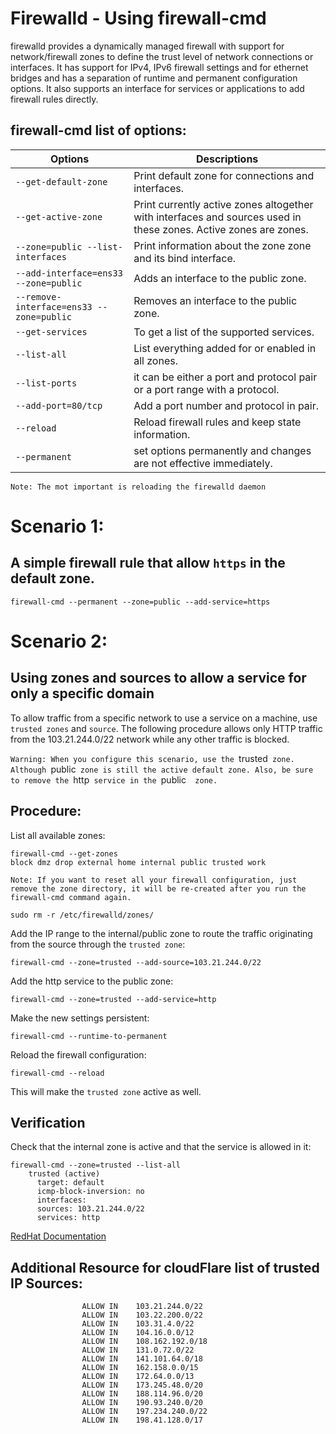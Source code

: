 # Firewalld - Using firewall-cmd
firewalld provides a dynamically managed firewall with support for network/firewall zones to define the trust level of network connections or interfaces. It has support for IPv4, IPv6 firewall settings and for ethernet bridges and has a separation of runtime and permanent configuration options. It also supports an interface for services or applications to add firewall rules directly.

## firewall-cmd list of options:
| Options | Descriptions|
---| ---|
| `--get-default-zone` | Print default zone for connections and interfaces. |
| `--get-active-zone` |  Print currently active zones altogether with interfaces and sources used in these zones. Active zones are zones. |
| `--zone=public --list-interfaces` | Print information about the zone zone and its bind interface. |
| `--add-interface=ens33 --zone=public` | Adds an interface to the public zone. |
| `--remove-interface=ens33 --zone=public` |  Removes an interface to the public zone. |
| `--get-services` | To get a list of the supported services. |
| `--list-all` | List everything added for or enabled in all zones. |
| `--list-ports` | it can be either a port and protocol pair or a port range with a protocol. |
| `--add-port=80/tcp` | Add a port number and protocol in pair. |
| `--reload` |  Reload firewall rules and keep state information. |
| `--permanent` | set options permanently and changes are not effective immediately. |

`Note: The mot important is reloading the firewalld daemon`

# Scenario 1:
## A simple firewall rule that allow `https` in the default zone. 
```
firewall-cmd --permanent --zone=public --add-service=https
```


# Scenario 2:
## Using zones and sources to allow a service for only a specific domain

To allow traffic from a specific network to use a service on a machine, use `trusted zones` and `source`. The following procedure allows only HTTP traffic from the 103.21.244.0/22 network while any other traffic is blocked.

`Warning:
When you configure this scenario, use the `trusted`  zone. Although  `public`  zone is still the active default zone. Also, be sure to remove the  `http`  service in the  `public`  zone.`

## Procedure:

List all available zones:

```
firewall-cmd --get-zones
block dmz drop external home internal public trusted work
```

`Note: If you want to reset all your firewall configuration, just remove the zone directory, it will be re-created after you run the firewall-cmd command again.`
 ```
sudo rm -r /etc/firewalld/zones/
 ```   
Add the IP range to the internal/public zone to route the traffic originating from the source through the `trusted zone`:
```
firewall-cmd --zone=trusted --add-source=103.21.244.0/22
```
Add the http service to the public zone:
```
firewall-cmd --zone=trusted --add-service=http
```

Make the new settings persistent:
```
firewall-cmd --runtime-to-permanent
```
Reload the firewall configuration:
```
firewall-cmd --reload
```
This will make the `trusted zone`  active as well.

## Verification

Check that the internal zone is active and that the service is allowed in it:
```
firewall-cmd --zone=trusted --list-all
    trusted (active)
      target: default
      icmp-block-inversion: no
      interfaces:
      sources: 103.21.244.0/22
      services: http
```
[RedHat Documentation](https://access.redhat.com/documentation/en-us/red_hat_enterprise_linux/9/html-single/configuring_firewalls_and_packet_filters/index)


## Additional Resource for cloudFlare list of trusted IP Sources:
                    ALLOW IN    103.21.244.0/22
                    ALLOW IN    103.22.200.0/22
                    ALLOW IN    103.31.4.0/22
                    ALLOW IN    104.16.0.0/12
                    ALLOW IN    108.162.192.0/18
                    ALLOW IN    131.0.72.0/22
                    ALLOW IN    141.101.64.0/18
                    ALLOW IN    162.158.0.0/15
                    ALLOW IN    172.64.0.0/13
                    ALLOW IN    173.245.48.0/20
                    ALLOW IN    188.114.96.0/20
                    ALLOW IN    190.93.240.0/20
                    ALLOW IN    197.234.240.0/22
                    ALLOW IN    198.41.128.0/17